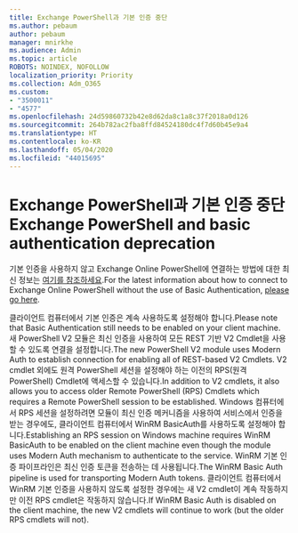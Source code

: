 ```yaml
---
title: Exchange PowerShell과 기본 인증 중단
ms.author: pebaum
author: pebaum
manager: mnirkhe
ms.audience: Admin
ms.topic: article
ROBOTS: NOINDEX, NOFOLLOW
localization_priority: Priority
ms.collection: Adm_O365
ms.custom:
- "3500011"
- "4577"
ms.openlocfilehash: 24d59860732b42e8d62da8c1a8c37f2018a0d126
ms.sourcegitcommit: 264b782ac2fba8ffd84524180dc4f7d60b45e9a4
ms.translationtype: HT
ms.contentlocale: ko-KR
ms.lasthandoff: 05/04/2020
ms.locfileid: "44015695"
---
```

# <a name="exchange-powershell-and-basic-authentication-deprecation"></a><span data-ttu-id="70b15-102">Exchange PowerShell과 기본 인증 중단</span><span class="sxs-lookup"><span data-stu-id="70b15-102">Exchange PowerShell and basic authentication deprecation</span></span>

<span data-ttu-id="70b15-103">기본 인증을 사용하지 않고 Exchange Online PowerShell에 연결하는 방법에 대한 최신 정보는 [여기를 참조하세요](https://aka.ms/psbasicauth).</span><span class="sxs-lookup"><span data-stu-id="70b15-103">For the latest information about how to connect to Exchange Online PowerShell without the use of Basic Authentication, [please go here](https://aka.ms/psbasicauth).</span></span>

<span data-ttu-id="70b15-104">클라이언트 컴퓨터에서 기본 인증은 계속 사용하도록 설정해야 합니다.</span><span class="sxs-lookup"><span data-stu-id="70b15-104">Please note that Basic Authentication still needs to be enabled on your client machine.</span></span>
<span data-ttu-id="70b15-105">새 PowerShell V2 모듈은 최신 인증을 사용하여 모든 REST 기반 V2 Cmdlet을 사용할 수 있도록 연결을 설정합니다.</span><span class="sxs-lookup"><span data-stu-id="70b15-105">The new PowerShell V2 module uses Modern Auth to establish connection for enabling all of REST-based V2 Cmdlets.</span></span> <span data-ttu-id="70b15-106">V2 cmdlet 외에도 원격 PowerShell 세션을 설정해야 하는 이전의 RPS(원격 PowerShell) Cmdlet에 액세스할 수 있습니다.</span><span class="sxs-lookup"><span data-stu-id="70b15-106">In addition to V2 cmdlets, it also allows you to access older Remote PowerShell (RPS) Cmdlets which requires a Remote PowerShell session to be established.</span></span> <span data-ttu-id="70b15-107">Windows 컴퓨터에서 RPS 세션을 설정하려면 모듈이 최신 인증 메커니즘을 사용하여 서비스에서 인증을 받는 경우에도, 클라이언트 컴퓨터에서 WinRM BasicAuth를 사용하도록 설정해야 합니다.</span><span class="sxs-lookup"><span data-stu-id="70b15-107">Establishing an RPS session on Windows machine requires WinRM BasicAuth to be enabled on the client machine even though the module uses Modern Auth mechanism to authenticate to the service.</span></span> <span data-ttu-id="70b15-108">WinRM 기본 인증 파이프라인은 최신 인증 토큰을 전송하는 데 사용됩니다.</span><span class="sxs-lookup"><span data-stu-id="70b15-108">The WinRM Basic Auth pipeline is used for transporting Modern Auth tokens.</span></span> <span data-ttu-id="70b15-109">클라이언트 컴퓨터에서 WinRM 기본 인증을 사용하지 않도록 설정한 경우에는 새 V2 cmdlet이 계속 작동하지만 이전 RPS cmdlet은 작동하지 않습니다.</span><span class="sxs-lookup"><span data-stu-id="70b15-109">If WinRM Basic Auth is disabled on the client machine, the new V2 cmdlets will continue to work (but the older RPS cmdlets will not).</span></span>
